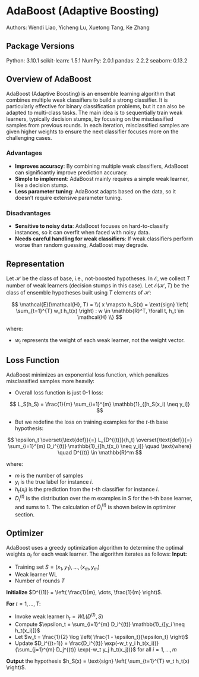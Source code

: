 # AdaBoost (Adaptive Boosting)
Authors: Wendi Liao, Yicheng Lu, Xuetong Tang, Ke Zhang

## Package Versions
Python: 3.10.1
scikit-learn: 1.5.1
NumPy: 2.0.1
pandas: 2.2.2
seaborn: 0.13.2

## Overview of AdaBoost
AdaBoost (Adaptive Boosting) is an ensemble learning algorithm that combines multiple weak classifiers to build a strong classifier. It is particularly effective for binary classification problems, but it can also be adapted to multi-class tasks. The main idea is to sequentially train weak learners, typically decision stumps, by focusing on the misclassified samples from previous rounds. In each iteration, misclassified samples are given higher weights to ensure the next classifier focuses more on the challenging cases.

### Advantages
- **Improves accuracy**: By combining multiple weak classifiers, AdaBoost can significantly improve prediction accuracy.
- **Simple to implement**: AdaBoost mainly requires a simple weak learner, like a decision stump.
- **Less parameter tuning**: AdaBoost adapts based on the data, so it doesn’t require extensive parameter tuning.

### Disadvantages
- **Sensitive to noisy data**: AdaBoost focuses on hard-to-classify instances, so it can overfit when faced with noisy data.
- **Needs careful handling for weak classifiers**: If weak classifiers perform worse than random guessing, AdaBoost may degrade.



## Representation

Let $\mathcal{H}$ be the class of base, i.e., not-boosted hypotheses. In $\mathcal{E}$, we collect $T$ number of weak learners (decision stumps in this case). Let $\mathcal{E}(\mathcal{H}, T)$ be the class of ensemble hypotheses built using $T$ elements of $\mathcal{H}$: 

$$ 
\mathcal{E}(\mathcal{H}, T) = \\{ x \mapsto h_S(x) =  \text{sign} \left( \sum_{t=1}^{T} w_t h_t(x) \right) : w \in \mathbb{R}^T, \forall t, h_t \in \mathcal{H} \\}
$$

where:
- $w_t$ represents the weight of each weak learner, not the weight vector.


## Loss Function
AdaBoost minimizes an exponential loss function, which penalizes misclassified samples more heavily:

- Overall loss function is just 0-1 loss:

$$
L_S(h_S) = \frac{1}{m} \sum_{i=1}^{m} \mathbb{1}_{[h_S(x_i) \neq y_i]}
$$

- But we redefine the loss on training examples for the $t$-th base hypothesis:

$$
\epsilon_t \overset{\text{def}}{=} L_{D^{(t)}}(h_t) \overset{\text{def}}{=} \sum_{i=1}^{m} D_i^{(t)} \mathbb{1}_{[h_t(x_i) \neq y_i]} \quad \text{where} \quad D^{(t)} \in \mathbb{R}^m
$$


where:
- $m$ is the number of samples
- $y_i$ is the true label for instance $i$.
- $h_t(x_i)$ is the prediction from the $t$-th classifier for instance $i$.
- $D_i^{(t)}$ is the distribution over the m examples in S for the t-th base learner, and sums to 1. The calculation of  $D_i^{(t)}$ is shown below in optimizer section.

## Optimizer
AdaBoost uses a greedy optimization algorithm to determine the optimal weights $\alpha_t$ for each weak learner. The algorithm iterates as follows:
**Input:**
- Training set $S = (x_1, y_1), \dots, (x_m, y_m)$
- Weak learner WL
- Number of rounds $T$

**Initialize** $D^{(1)} = \left( \frac{1}{m}, \dots, \frac{1}{m} \right)$.

**For** $t = 1, \dots, T$:
- Invoke weak learner $h_t = WL(D^{(t)}, S)$
- Compute $\epsilon_t = \sum_{i=1}^{m} D_i^{(t)} \mathbb{1}_{[y_i \neq h_t(x_i)]}$
- Let $w_t = \frac{1}{2} \log \left( \frac{1 - \epsilon_t}{\epsilon_t} \right)$
- Update $D_i^{(t+1)} = \frac{D_i^{(t)} \exp(-w_t y_i h_t(x_i))}{\sum_{j=1}^{m} D_j^{(t)} \exp(-w_t y_j h_t(x_j))}$ for all $i = 1, \dots, m$

**Output** the hypothesis $h_S(x) = \text{sign} \left( \sum_{t=1}^{T} w_t h_t(x) \right)$.
